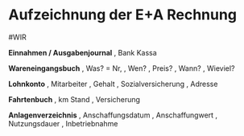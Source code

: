 # Aufzeichnung der E+A Rechnung
#WIR 

**Einnahmen / Ausgabenjournal**
, Bank Kassa

**Wareneingangsbuch**
, Was? = Nr, 
, Wen?
, Preis?
, Wann?
, Wieviel?

**Lohnkonto**
, Mitarbeiter
, Gehalt
, Sozialversicherung
, Adresse

**Fahrtenbuch**
, km Stand
, Versicherung

**Anlagenverzeichnis**
, Anschaffungsdatum
, Anschaffungwert
, Nutzungsdauer
, Inbetriebnahme
